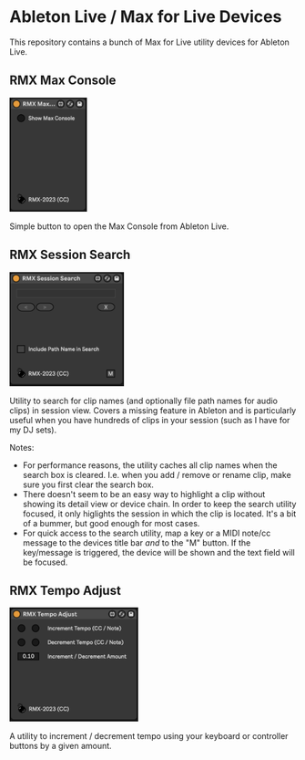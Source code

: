 # Ableton Live / Max for Live Devices

This repository contains a bunch of Max for Live utility devices for Ableton Live.

## RMX Max Console

<img src="images/rmx_max_console.png" height="200">

Simple button to open the Max Console from Ableton Live.


## RMX Session Search

<img src="images/rmx_session_search.png" height="200">

Utility to search for clip names (and optionally file path names for audio clips) in session view. Covers a missing feature in Ableton and is particularly useful when you have hundreds of clips in your session (such as I have for my DJ sets).

Notes:
- For performance reasons, the utility caches all clip names when the search box is cleared. I.e. when you add / remove or rename clip, make sure you first clear the search box.
- There doesn't seem to be an easy way to highlight a clip without showing its detail view or device chain. In order to keep the search utility focused, it only higlights the session in which the clip is located. It's a bit of a bummer, but good enough for most cases.
- For quick access to the search utility, map a key or a MIDI note/cc message to the devices title bar *and* to the "M" button. If the key/message is triggered, the device will be shown and the text field will be focused.


## RMX Tempo Adjust

<img src="images/rmx_tempo_adjust.png" height="200">

A utility to increment / decrement tempo using your keyboard or controller buttons by a given amount.

